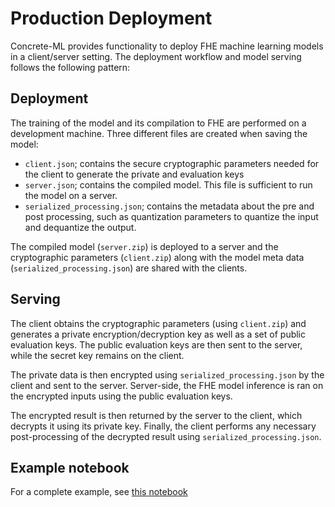 # Production Deployment

Concrete-ML provides functionality to deploy FHE machine learning models in a client/server setting. The deployment workflow and model serving follows the following pattern:

## Deployment

The training of the model and its compilation to FHE are performed on a development machine. Three different files are created when saving the model:

- `client.json`; contains the secure cryptographic parameters needed for the client to generate the private and evaluation keys
- `server.json`; contains the compiled model. This file is sufficient to run the model on a server.
- `serialized_processing.json`; contains the metadata about the pre and post processing, such as quantization parameters to quantize the input and dequantize the output.

The compiled model (`server.zip`) is deployed to a server and the cryptographic parameters (`client.zip`) along with the model meta data (`serialized_processing.json`) are shared with the clients.

## Serving

The client obtains the cryptographic parameters (using `client.zip`) and generates a private encryption/decryption key as well as a set of public evaluation keys. The public evaluation keys are then sent to the server, while the secret key remains on the client.

The private data is then encrypted using `serialized_processing.json` by the client and sent to the server. Server-side, the FHE model inference is ran on the encrypted inputs using the public evaluation keys.

The encrypted result is then returned by the server to the client, which decrypts it using its private key. Finally, the client performs any necessary post-processing of the decrypted result using `serialized_processing.json`.

## Example notebook

For a complete example, see [this notebook](https://github.com/zama-ai/concrete-ml-internal/tree/main/docs/advanced_examples/ClientServer.ipynb)


